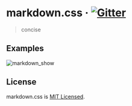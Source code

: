 # markdown.css · [![Gitter](https://badges.gitter.im/Join%20Chat.svg)](https://gitter.im/markdownStyleSheet)

> concise

## Examples

![markdown_show](https://github.com/joriewong/markdown/blob/master/img/markdown.png)

## License

markdown.css is [MIT Licensed](https://github.com/joriewong/markdown/blob/master/LICENSE).
